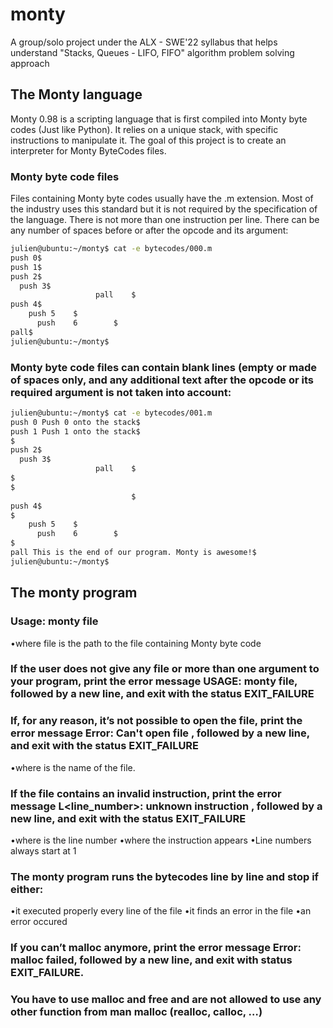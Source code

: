 # monty
A group/solo project under the ALX - SWE'22 syllabus that helps understand "Stacks, Queues - LIFO, FIFO" algorithm problem solving approach

## The Monty language

Monty 0.98 is a scripting language that is first compiled into Monty byte codes (Just like Python). It relies on a unique stack, with specific instructions to manipulate it. The goal of this project is to create an interpreter for Monty ByteCodes files.

### Monty byte code files

Files containing Monty byte codes usually have the .m extension. Most of the industry uses this standard but it is not required by the specification of the language. There is not more than one instruction per line. There can be any number of spaces before or after the opcode and its argument:

```bash
julien@ubuntu:~/monty$ cat -e bytecodes/000.m
push 0$
push 1$
push 2$
  push 3$
                   pall    $
push 4$
    push 5    $
      push    6        $
pall$
julien@ubuntu:~/monty$
```

### Monty byte code files can contain blank lines (empty or made of spaces only, and any additional text after the opcode or its required argument is not taken into account:

```bash
julien@ubuntu:~/monty$ cat -e bytecodes/001.m
push 0 Push 0 onto the stack$
push 1 Push 1 onto the stack$
$
push 2$
  push 3$
                   pall    $
$
$
                           $
push 4$
$
    push 5    $
      push    6        $
$
pall This is the end of our program. Monty is awesome!$
julien@ubuntu:~/monty$
```

## The monty program

### Usage: monty file
  •where file is the path to the file containing Monty byte code

### If the user does not give any file or more than one argument to your program, print the error message USAGE: monty file, followed by a new line, and exit with the status EXIT_FAILURE

### If, for any reason, it’s not possible to open the file, print the error message Error: Can't open file <file>, followed by a new line, and exit with the status EXIT_FAILURE 
  •where <file> is the name of the file.
  
### If the file contains an invalid instruction, print the error message L<line_number>: unknown instruction <opcode>, followed by a new line, and exit with the status EXIT_FAILURE 
  •where is the line number 
  •where the instruction appears
  •Line numbers always start at 1

### The monty program runs the bytecodes line by line and stop if either:
  •it executed properly every line of the file
  •it finds an error in the file
  •an error occured
  
### If you can’t malloc anymore, print the error message Error: malloc failed, followed by a new line, and exit with status EXIT_FAILURE.

### You have to use malloc and free and are not allowed to use any other function from man malloc (realloc, calloc, …)
